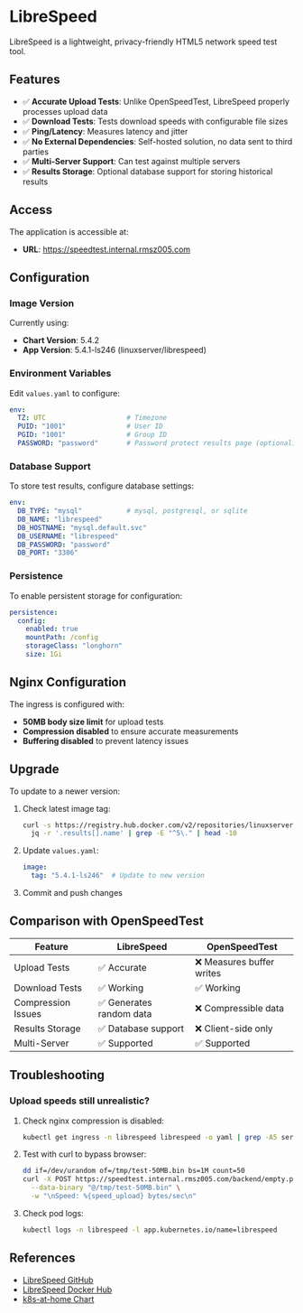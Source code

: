 # LibreSpeed

LibreSpeed is a lightweight, privacy-friendly HTML5 network speed test tool.

## Features

- ✅ **Accurate Upload Tests**: Unlike OpenSpeedTest, LibreSpeed properly processes upload data
- ✅ **Download Tests**: Tests download speeds with configurable file sizes
- ✅ **Ping/Latency**: Measures latency and jitter
- ✅ **No External Dependencies**: Self-hosted solution, no data sent to third parties
- ✅ **Multi-Server Support**: Can test against multiple servers
- ✅ **Results Storage**: Optional database support for storing historical results

## Access

The application is accessible at:
- **URL**: https://speedtest.internal.rmsz005.com

## Configuration

### Image Version

Currently using:
- **Chart Version**: 5.4.2
- **App Version**: 5.4.1-ls246 (linuxserver/librespeed)

### Environment Variables

Edit `values.yaml` to configure:

```yaml
env:
  TZ: UTC                    # Timezone
  PUID: "1001"               # User ID
  PGID: "1001"               # Group ID
  PASSWORD: "password"       # Password protect results page (optional)
```

### Database Support

To store test results, configure database settings:

```yaml
env:
  DB_TYPE: "mysql"           # mysql, postgresql, or sqlite
  DB_NAME: "librespeed"
  DB_HOSTNAME: "mysql.default.svc"
  DB_USERNAME: "librespeed"
  DB_PASSWORD: "password"
  DB_PORT: "3306"
```

### Persistence

To enable persistent storage for configuration:

```yaml
persistence:
  config:
    enabled: true
    mountPath: /config
    storageClass: "longhorn"
    size: 1Gi
```

## Nginx Configuration

The ingress is configured with:
- **50MB body size limit** for upload tests
- **Compression disabled** to ensure accurate measurements
- **Buffering disabled** to prevent latency issues

## Upgrade

To update to a newer version:

1. Check latest image tag:
   ```bash
   curl -s https://registry.hub.docker.com/v2/repositories/linuxserver/librespeed/tags | \
     jq -r '.results[].name' | grep -E "^5\." | head -10
   ```

2. Update `values.yaml`:
   ```yaml
   image:
     tag: "5.4.1-ls246"  # Update to new version
   ```

3. Commit and push changes

## Comparison with OpenSpeedTest

| Feature | LibreSpeed | OpenSpeedTest |
|---------|-----------|---------------|
| Upload Tests | ✅ Accurate | ❌ Measures buffer writes |
| Download Tests | ✅ Working | ✅ Working |
| Compression Issues | ✅ Generates random data | ❌ Compressible data |
| Results Storage | ✅ Database support | ❌ Client-side only |
| Multi-Server | ✅ Supported | ✅ Supported |

## Troubleshooting

### Upload speeds still unrealistic?

1. Check nginx compression is disabled:
   ```bash
   kubectl get ingress -n librespeed librespeed -o yaml | grep -A5 server-snippet
   ```

2. Test with curl to bypass browser:
   ```bash
   dd if=/dev/urandom of=/tmp/test-50MB.bin bs=1M count=50
   curl -X POST https://speedtest.internal.rmsz005.com/backend/empty.php \
     --data-binary "@/tmp/test-50MB.bin" \
     -w "\nSpeed: %{speed_upload} bytes/sec\n"
   ```

3. Check pod logs:
   ```bash
   kubectl logs -n librespeed -l app.kubernetes.io/name=librespeed
   ```

## References

- [LibreSpeed GitHub](https://github.com/librespeed/speedtest)
- [LibreSpeed Docker Hub](https://hub.docker.com/r/linuxserver/librespeed)
- [k8s-at-home Chart](https://artifacthub.io/packages/helm/geek-cookbook/librespeed)

